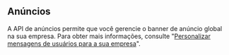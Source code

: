 ## Anúncios

A API de anúncios permite que você gerencie o banner de anúncio global na sua empresa. Para obter mais informações, consulte "[Personalizar mensagens de usuários para a sua empresa](/admin/user-management/customizing-user-messages-for-your-enterprise#creating-a-global-announcement-banner)".
